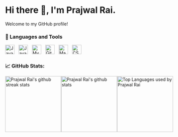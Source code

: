 # Hi there 👋, I'm Prajwal Rai.

Welcome to my GitHub profile!

### 🧰 Languages and Tools

<img align="left" alt="Java" width="30px" style="padding-right:10px;" src="https://cdn.jsdelivr.net/gh/devicons/devicon/icons/java/java-original.svg" />
<img align="left" alt="JavaFX" width="30px" style="padding-right:10px;" src="https://cdn.jsdelivr.net/gh/devicons/devicon/icons/javafx/javafx-original.svg" />
<img align="left" alt="MySQL" width="30px" style="padding-right:10px;" src="https://cdn.jsdelivr.net/gh/devicons/devicon/icons/mysql/mysql-original.svg" />
<img align="left" alt="Git" width="30px" style="padding-right:10px;" src="https://cdn.jsdelivr.net/gh/devicons/devicon/icons/git/git-original.svg" />
<img align="left" alt="Maven" width="30px" style="padding-right:10px;" src="https://cdn.jsdelivr.net/gh/devicons/devicon/icons/apache/apache-original-wordmark.svg" />
<img align="left" alt="CSS3" width="30px" style="padding-right:10px;" src="https://cdn.jsdelivr.net/gh/devicons/devicon/icons/css3/css3-plain.svg" />

<br /><br />

### 📈 GitHub Stats:
<div style="display: flex; justify-content: space-between;">
  <img src="https://github-readme-streak-stats.herokuapp.com/?user=Rai-Prajwal&show_icons=true&theme=radical" alt="Prajwal Rai's github streak stats" height="180"/>
  <a href="https://github.com/Rai-Prajwal">
    <img src="https://github-readme-stats.vercel.app/api?username=Rai-Prajwal&show_icons=true&theme=radical" alt="Prajwal Rai's github stats" height="180"/>
  </a>
  <img src="https://github-readme-stats.vercel.app/api/top-langs/?username=Rai-Prajwal&layout=compact&theme=radical" alt="Top Languages used by Prajwal Rai" height="180"/>
</div>

